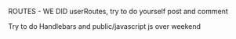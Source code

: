 ROUTES - WE DID userRoutes, try to do yourself post and comment

Try to do Handlebars and public/javascript js over weekend